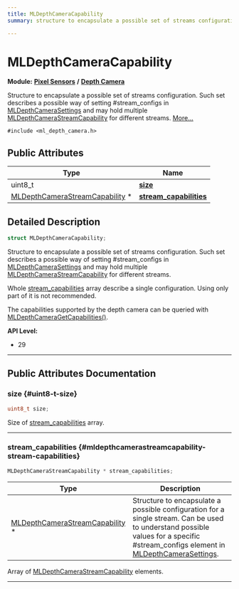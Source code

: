 ```yaml
---
title: MLDepthCameraCapability
summary: structure to encapsulate a possible set of streams configuration. such set describes a possible way of setting #stream-configs in mldepthcamerasettings and may hold multiple mldepthcamerastreamcapability for different streams. 

---
```


# MLDepthCameraCapability

**Module:** **[Pixel Sensors](/api-ref/api/Modules/group___pixel_sensors/group___pixel_sensors.md)** **/** **[Depth Camera](/api-ref/api/Modules/group___pixel_sensors/group___d_cam/group___d_cam.md)**



Structure to encapsulate a possible set of streams configuration. Such set describes a possible way of setting #stream_configs in [MLDepthCameraSettings](/api-ref/api/Modules/group___pixel_sensors/group___d_cam/struct_m_l_depth_camera_settings.md) and may hold multiple [MLDepthCameraStreamCapability](/api-ref/api/Modules/group___pixel_sensors/group___d_cam/struct_m_l_depth_camera_stream_capability.md) for different streams.  [More...](#detailed-description)


`#include <ml_depth_camera.h>`

## Public Attributes

| Type           | Name           |
| -------------- | -------------- |
| uint8_t | **[size](/api-ref/api/Modules/group___pixel_sensors/group___d_cam/struct_m_l_depth_camera_capability.md#uint8-t-size)**  |
| [MLDepthCameraStreamCapability](/api-ref/api/Modules/group___pixel_sensors/group___d_cam/struct_m_l_depth_camera_stream_capability.md) * | **[stream_capabilities](/api-ref/api/Modules/group___pixel_sensors/group___d_cam/struct_m_l_depth_camera_capability.md#mldepthcamerastreamcapability-stream-capabilities)**  |

## Detailed Description

```cpp
struct MLDepthCameraCapability;
```

Structure to encapsulate a possible set of streams configuration. Such set describes a possible way of setting #stream_configs in [MLDepthCameraSettings](/api-ref/api/Modules/group___pixel_sensors/group___d_cam/struct_m_l_depth_camera_settings.md) and may hold multiple [MLDepthCameraStreamCapability](/api-ref/api/Modules/group___pixel_sensors/group___d_cam/struct_m_l_depth_camera_stream_capability.md) for different streams. 

Whole [stream_capabilities](/api-ref/api/Modules/group___pixel_sensors/group___d_cam/struct_m_l_depth_camera_capability.md#mldepthcamerastreamcapability-stream-capabilities) array describe a single configuration. Using only part of it is not recommended.

The capabilities supported by the depth camera can be queried with [MLDepthCameraGetCapabilities()](/api-ref/api/Modules/group___pixel_sensors/group___d_cam/group___d_cam.md#mlresult-mldepthcameragetcapabilities).




**API Level:**
  * 29




-----------
## Public Attributes Documentation

### size {#uint8-t-size}

```cpp
uint8_t size;
```


Size of [stream_capabilities](/api-ref/api/Modules/group___pixel_sensors/group___d_cam/struct_m_l_depth_camera_capability.md#mldepthcamerastreamcapability-stream-capabilities) array. 





-----------

### stream_capabilities {#mldepthcamerastreamcapability-stream-capabilities}

```cpp
MLDepthCameraStreamCapability * stream_capabilities;
```



| Type | Description |
|--|--|
| [MLDepthCameraStreamCapability](/api-ref/api/Modules/group___pixel_sensors/group___d_cam/struct_m_l_depth_camera_stream_capability.md) * | Structure to encapsulate a possible configuration for a single stream. Can be used to understand possible values for a specific #stream_configs element in [MLDepthCameraSettings](/api-ref/api/Modules/group___pixel_sensors/group___d_cam/struct_m_l_depth_camera_settings.md).  |


Array of [MLDepthCameraStreamCapability](/api-ref/api/Modules/group___pixel_sensors/group___d_cam/struct_m_l_depth_camera_stream_capability.md) elements. 





-----------

